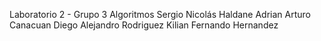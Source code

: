 Laboratorio 2 - Grupo 3 Algoritmos
Sergio Nicolás Haldane
Adrian Arturo Canacuan
Diego Alejandro Rodriguez
Kilian Fernando Hernandez
